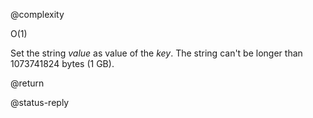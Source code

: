 @complexity

O(1)


Set the string _value_ as value of the _key_.
The string can't be longer than 1073741824 bytes (1 GB).

@return

@status-reply



[1]: /p/redis/wiki/ReplyTypes